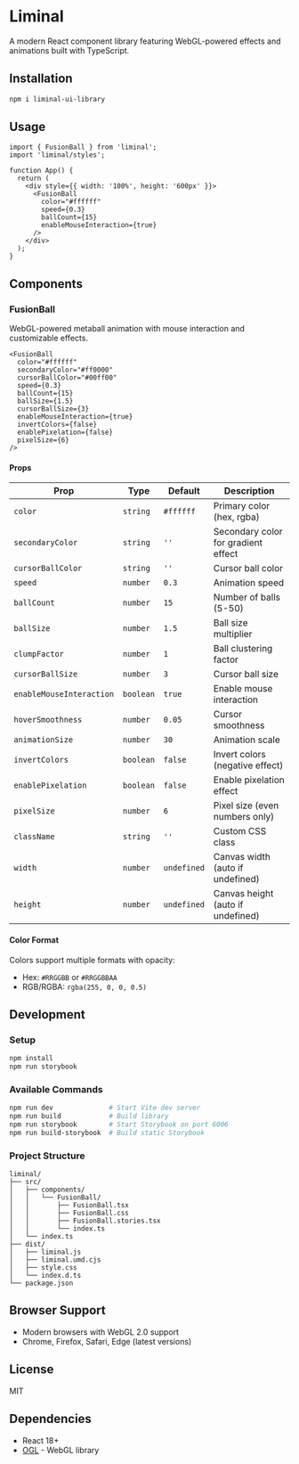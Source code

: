 # Liminal

A modern React component library featuring WebGL-powered effects and animations built with TypeScript.

## Installation

```bash
npm i liminal-ui-library
```

## Usage

```tsx
import { FusionBall } from 'liminal';
import 'liminal/styles';

function App() {
  return (
    <div style={{ width: '100%', height: '600px' }}>
      <FusionBall
        color="#ffffff"
        speed={0.3}
        ballCount={15}
        enableMouseInteraction={true}
      />
    </div>
  );
}
```

## Components

### FusionBall

WebGL-powered metaball animation with mouse interaction and customizable effects.

```tsx
<FusionBall
  color="#ffffff"
  secondaryColor="#ff0000"
  cursorBallColor="#00ff00"
  speed={0.3}
  ballCount={15}
  ballSize={1.5}
  cursorBallSize={3}
  enableMouseInteraction={true}
  invertColors={false}
  enablePixelation={false}
  pixelSize={6}
/>
```

#### Props

| Prop | Type | Default | Description |
|------|------|---------|-------------|
| `color` | `string` | `#ffffff` | Primary color (hex, rgba) |
| `secondaryColor` | `string` | `''` | Secondary color for gradient effect |
| `cursorBallColor` | `string` | `''` | Cursor ball color |
| `speed` | `number` | `0.3` | Animation speed |
| `ballCount` | `number` | `15` | Number of balls (5-50) |
| `ballSize` | `number` | `1.5` | Ball size multiplier |
| `clumpFactor` | `number` | `1` | Ball clustering factor |
| `cursorBallSize` | `number` | `3` | Cursor ball size |
| `enableMouseInteraction` | `boolean` | `true` | Enable mouse interaction |
| `hoverSmoothness` | `number` | `0.05` | Cursor smoothness |
| `animationSize` | `number` | `30` | Animation scale |
| `invertColors` | `boolean` | `false` | Invert colors (negative effect) |
| `enablePixelation` | `boolean` | `false` | Enable pixelation effect |
| `pixelSize` | `number` | `6` | Pixel size (even numbers only) |
| `className` | `string` | `''` | Custom CSS class |
| `width` | `number` | `undefined` | Canvas width (auto if undefined) |
| `height` | `number` | `undefined` | Canvas height (auto if undefined) |

#### Color Format

Colors support multiple formats with opacity:
- Hex: `#RRGGBB` or `#RRGGBBAA`
- RGB/RGBA: `rgba(255, 0, 0, 0.5)`

## Development

### Setup

```bash
npm install
npm run storybook
```

### Available Commands

```bash
npm run dev              # Start Vite dev server
npm run build            # Build library
npm run storybook        # Start Storybook on port 6006
npm run build-storybook  # Build static Storybook
```

### Project Structure

```
liminal/
├── src/
│   ├── components/
│   │   └── FusionBall/
│   │       ├── FusionBall.tsx
│   │       ├── FusionBall.css
│   │       ├── FusionBall.stories.tsx
│   │       └── index.ts
│   └── index.ts
├── dist/
│   ├── liminal.js
│   ├── liminal.umd.cjs
│   ├── style.css
│   └── index.d.ts
└── package.json
```

## Browser Support

- Modern browsers with WebGL 2.0 support
- Chrome, Firefox, Safari, Edge (latest versions)

## License

MIT

## Dependencies

- React 18+
- [OGL](https://github.com/oframe/ogl) - WebGL library
